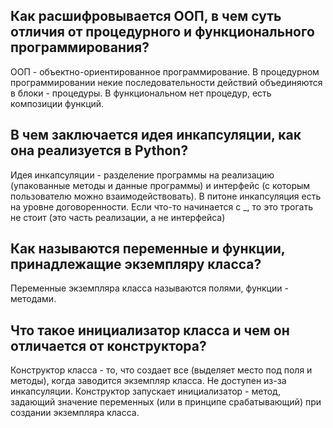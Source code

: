 ## Как расшифровывается ООП, в чем суть отличия от процедурного и функционального программирования?
ООП - объектно-ориентированное программирование. В процедурном программировании некие последовательности действий 
объединяются в блоки - процедуры. В функциональном нет процедур, есть композиции функций. 
## В чем заключается идея инкапсуляции, как она реализуется в Python?
Идея инкапсуляции - разделение программы на реализацию (упакованные методы и данные программы) и интерфейс 
(с которым пользователю можно взаимодействовать). В питоне инкапсуляция есть на уровне договоренности. Если что-то начинается с _, то это трогать не стоит (это часть реализации, а не интерфейса)
## Как называются переменные и функции, принадлежащие экземпляру класса? 
Переменные экземпляра класса называются полями, функции - методами.
## Что такое инициализатор класса и чем он отличается от конструктора?
Конструктор класса - то, что создает все (выделяет место под поля и методы), когда заводится экземпляр класса. Не доступен из-за инкапсуляции. Конструктор запускает инициализатор - 
метод, задающий значение переменных (или в принципе срабатывающий) при создании экземпляра класса.
